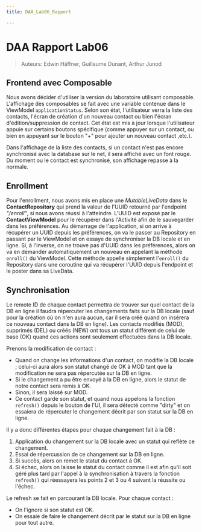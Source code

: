 ```yaml
---
title: DAA_Lab06_Rapport

---
```


# DAA Rapport Lab06
> Auteurs: Edwin Häffner, Guillaume Dunant, Arthur Junod

## Frontend avec Composable
Nous avons décider d'utiliser la version du laboratoire utilisant composable. L'affichage des composables se fait avec une variable contenue dans le ViewModel `applicationStatus`. Selon son état, l'utilisateur verra la liste des contacts, l'écran de création d'un nouveau contact ou bien l'écran d'édition/suppression de contact. Cet état est mis à jour lorsque l'utilisateur appuie sur certains boutons spécifique (comme appuyer sur un contact, ou bien en appuyant sur le bouton "+" pour ajouter un nouveau contact ,etc.).

Dans l'affichage de la liste des contacts, si un contact n'est pas encore synchronisé avec la database sur le net, il sera affiché avec un font rouge. Du moment ou le contact est synchronisé, son affichage repasse à la normale. 

## Enrollment
Pour l'enrollment, nous avons mis en place une *MutableLiveData* dans le **ContactRepository** qui prend la valeur de l'UUID retourné par l'endpoint *"/enroll"*, si nous avons réussi à l'atteindre. L'UUID est exposé par le **ContactViewModel** pour le récupérer dans l'Activité afin de le sauvegarder dans les préférences. Au démarrage de l'application, si on arrive à récupérer un UUID depuis les préférences, on va le passer au Repository en passant par le ViewModel et on essaye de synchroniser la DB locale et en ligne. Si, à l'inverse, on ne trouve pas d'UUID dans les préférences, alors on va en demander automatiquement un nouveau en appelant la méthode `enroll()` du ViewModel.
Cette méthode appelle simplement l'`enroll()` du Repository dans une coroutine qui va récupérer l'UUID depuis l'endpoint et le poster dans sa LiveData.

## Synchronisation
Le remote ID de chaque contact permettra de trouver sur quel contact de la DB en ligne il faudra répercuter les changements faits sur la DB locale (sauf pour la création où on n'en aura aucun, car il sera créé quand on insérera ce nouveau contact dans la DB en ligne).
Les contacts modifiés (MOD), supprimés (DEL) ou créés (NEW) ont tous un statut différent de celui de base (OK) quand ces actions sont seulement effectuées dans la DB locale.

Prenons la modification de contact :
- Quand on change les informations d'un contact, on modifie la DB locale ; celui-ci aura alors son statut changé de OK à MOD tant que la modification ne sera pas répercutée sur la DB en ligne.
- Si le changement a pu être envoyé à la DB en ligne, alors le statut de notre contact sera remis à OK.
- Sinon, il sera laissé sur MOD.
- Ce contact garde son statut, et quand nous appelons la fonction `refresh()` depuis le bouton de l'UI, il sera détecté comme "dirty" et on essaiera de répercuter le changement décrit par son statut sur la DB en ligne.

Il y a donc différentes étapes pour chaque changement fait à la DB :
1. Application du changement sur la DB locale avec un statut qui reflète ce changement.
2. Essai de répercussion de ce changement sur la DB en ligne.
3. Si succès, alors on remet le statut du contact à OK.
4. Si échec, alors on laisse le statut du contact comme il est afin qu'il soit géré plus tard par l'appel à la synchronisation à travers la fonction `refresh()` qui réessayera les points 2 et 3 ou 4 suivant la réussite ou l'échec.

Le refresh se fait en parcourant la DB locale. Pour chaque contact :
- On l'ignore si son statut est OK.
- On essaie de faire le changement décrit par le statut sur la DB en ligne pour tout autre.